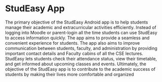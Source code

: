 # StudEasy App

The primary objective of the StudEasy Android app is to help students manage their academic and extracurricular activities efficiently. Instead of logging into Moodle or parent-login all the time students can use StudEasy to access information quickly. The app aims to provide a seamless and convenient experience for students. The app also aims to improve communication between students, faculty, and administration by providing important contact details and Faculty cabins of all the CSE lectures. StudEasy lets students check their attendance status, view their timetable, and get informed about upcoming classes and events. Ultimately, the objective of the StudEasy app is to contribute to the academic success of students by making their lives more comfortable and organized
